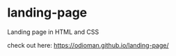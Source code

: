 # landing-page
Landing page in HTML and CSS

check out here: https://odioman.github.io/landing-page/
